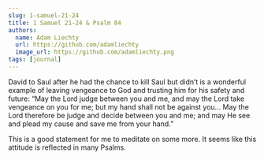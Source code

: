 ```yaml
---
slug: 1-samuel-21-24
title: 1 Samuel 21-24 & Psalm 84
authors:
  name: Adam Liechty
  url: https://github.com/adamliechty
  image_url: https://github.com/adamliechty.png
tags: [journal]
---
```


David to Saul after he had the chance to kill Saul but didn’t is a wonderful example of leaving vengeance to God and trusting him for his safety and future:
“May the Lord judge between you and me, and may the Lord take vengeance on you for me; but my hand shall not be against you... May the Lord therefore be judge and decide between you and me; and may He see and plead my cause and save me from your hand.”

This is a good statement for me to meditate on some more. It seems like this attitude is reflected in many Psalms.

